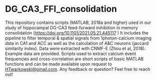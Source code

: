 # DG_CA3_FFI_consolidation
This repository contains scripts (MATLAB, 2018a and higher) used in our study of hippocampal DG-CA3 feed-forward inihibition in memory consolidation (https://doi.org/10.1101/2021.05.21.445117 )
It includes the pipeline to filter temporal & spatial signals from 1photon-calcium imaging data in CA1 and ACC as well as the calculation of A&C neurons (jaccard similarity index). Data were extracted with CNMF-E (Zhou et al, 2018). Example data are provided. Scripts used to extract calcium event frequencies and cross-correlation are short scripts of basic MATLAB functions and can be made available upon request to HTwarkowski@gmail.com.
Any feedback or question? Feel free to reach out!
